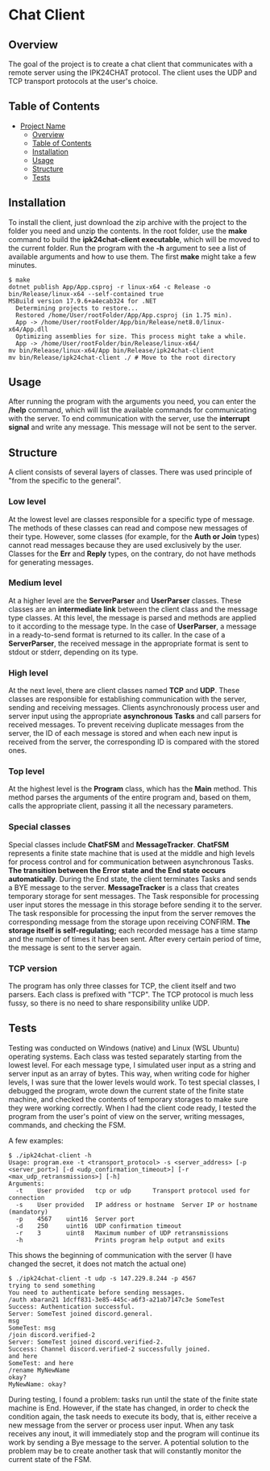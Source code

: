 # Chat Client

## Overview
The goal of the project is to create a chat client that communicates with a remote server using the IPK24CHAT protocol. The client uses the UDP and TCP transport protocols at the user's choice.

## Table of Contents
- [Project Name](#project-name)
  - [Overview](#overview)
  - [Table of Contents](#table-of-contents)
  - [Installation](#installation)
  - [Usage](#usage)
  - [Structure](#structure)
  - [Tests](#tests)

## Installation
To install the client, just download the zip archive with the project to the folder you need and unzip the contents. In the root folder, use the **make** command to build the **ipk24chat-client executable**, which will be moved to the current folder. Run the program with the **-h** argument to see a list of available arguments and how to use them. The first **make** might take a few minutes.

```
$ make
dotnet publish App/App.csproj -r linux-x64 -c Release -o bin/Release/linux-x64 --self-contained true
MSBuild version 17.9.6+a4ecab324 for .NET
  Determining projects to restore...
  Restored /home/User/rootFolder/App/App.csproj (in 1.75 min).
  App -> /home/User/rootFolder/App/bin/Release/net8.0/linux-x64/App.dll
  Optimizing assemblies for size. This process might take a while.
  App -> /home/User/rootFolder/bin/Release/linux-x64/
mv bin/Release/linux-x64/App bin/Release/ipk24chat-client
mv bin/Release/ipk24chat-client ./ # Move to the root directory
```


## Usage
After running the program with the arguments you need, you can enter the **/help** command, which will list the available commands for communicating with the server. To end communication with the server, use the **interrupt signal** and write any message. This message will not be sent to the server.

## Structure
A client consists of several layers of classes. There was used principle of "from the specific to the general".

### Low level
At the lowest level are classes responsible for a specific type of message. The methods of these classes can read and compose new messages of their type. However, some classes (for example, for the **Auth or Join** types) cannot read messages because they are used exclusively by the user. Classes for the **Err** and **Reply** types, on the contrary, do not have methods for generating messages.

### Medium level
At a higher level are the **ServerParser** and **UserParser** classes. These classes are an **intermediate link** between the client class and the message type classes. At this level, the message is parsed and methods are applied to it according to the message type. In the case of **UserParser**, a message in a ready-to-send format is returned to its caller. In the case of a **ServerParser**, the received message in the appropriate format is sent to stdout or stderr, depending on its type.

### High level
At the next level, there are client classes named **TCP** and **UDP**. These classes are responsible for establishing communication with the server, sending and receiving messages. Clients asynchronously process user and server input using the appropriate **asynchronous Tasks** and call parsers for received messages. To prevent receiving duplicate messages from the server, the ID of each message is stored and when each new input is received from the server, the corresponding ID is compared with the stored ones.

### Top level
At the highest level is the **Program** class, which has the **Main** method. This method parses the arguments of the entire program and, based on them, calls the appropriate client, passing it all the necessary parameters.

### Special classes
Special classes include **ChatFSM** and **MessageTracker**. **ChatFSM** represents a finite state machine that is used at the middle and high levels for process control and for communication between asynchronous Tasks. **The transition between the Error state and the End state occurs automatically**. During the End state, the client terminates Tasks and sends a BYE message to the server. **MessageTracker** is a class that creates temporary storage for sent messages. The Task responsible for processing user input stores the message in this storage before sending it to the server. The task responsible for processing the input from the server removes the corresponding message from the storage upon receiving CONFIRM. **The storage itself is self-regulating;** each recorded message has a time stamp and the number of times it has been sent. After every certain period of time, the message is sent to the server again.

### TCP version
The program has only three classes for TCP, the client itself and two parsers. Each class is prefixed with "TCP". The TCP protocol is much less fussy, so there is no need to share responsibility unlike UDP.

## Tests
Testing was conducted on Windows (native) and Linux (WSL Ubuntu) operating systems. Each class was tested separately starting from the lowest level. For each message type, I simulated user input as a string and server input as an array of bytes. This way, when writing code for higher levels, I was sure that the lower levels would work. To test special classes, I debugged the program, wrote down the current state of the finite state machine, and checked the contents of temporary storages to make sure they were working correctly. When I had the client code ready, I tested the program from the user's point of view on the server, writing messages, commands, and checking the FSM.

A few examples:

```
$ ./ipk24chat-client -h
Usage: program.exe -t <transport_protocol> -s <server_address> [-p <server_port>] [-d <udp_confirmation_timeout>] [-r <max_udp_retransmissions>] [-h]
Arguments:
  -t    User provided   tcp or udp      Transport protocol used for connection
  -s    User provided   IP address or hostname  Server IP or hostname (mandatory)
  -p    4567    uint16  Server port
  -d    250     uint16  UDP confirmation timeout
  -r    3       uint8   Maximum number of UDP retransmissions
  -h                    Prints program help output and exits
```
This shows the beginning of communication with the server (I have changed the secret, it does not match the actual one)

```
$ ./ipk24chat-client -t udp -s 147.229.8.244 -p 4567
trying to send something
You need to authenticate before sending messages.
/auth xbaran21 1dcff831-3e85-445c-a6f3-a21ab7147c3e SomeTest
Success: Authentication successful.
Server: SomeTest joined discord.general.
msg
SomeTest: msg
/join discord.verified-2
Server: SomeTest joined discord.verified-2.
Success: Channel discord.verified-2 successfully joined.
and here
SomeTest: and here
/rename MyNewName
okay?
MyNewName: okay?
```

During testing, I found a problem: tasks run until the state of the finite state machine is End. However, if the state has changed, in order to check the condition again, the task needs to execute its body, that is, either receive a new message from the server or process user input. When any task receives any inout, it will immediately stop and the program will continue its work by sending a Bye message to the server. A potential solution to the problem may be to create another task that will constantly monitor the current state of the FSM.